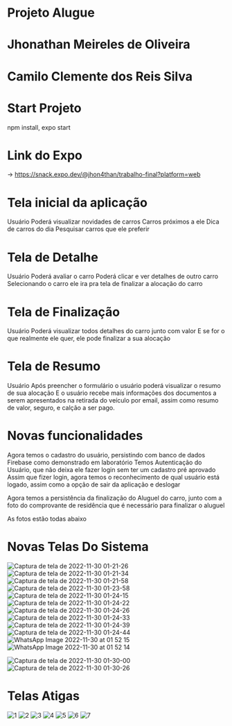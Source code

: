 # Projeto Alugue
# Jhonathan Meireles de Oliveira
# Camilo Clemente dos Reis Silva
# Start Projeto
npm install,
expo start
# Link do Expo
-> https://snack.expo.dev/@jhon4than/trabalho-final?platform=web
# Tela inicial da aplicação
Usuário Poderá visualizar novidades de carros 
Carros próximos a ele
Dica de carros do dia
Pesquisar carros que ele preferir

# Tela de Detalhe
Usuário 
Poderá avaliar o carro 
Poderá clicar e ver detalhes de outro carro
Selecionando o carro ele ira pra tela de finalizar a alocação do carro
# Tela de Finalização
Usuário 
Poderá visualizar todos detalhes do carro junto com  valor
E se for o que realmente ele quer, ele pode  finalizar a sua alocação
# Tela de Resumo
Usuário 
Após preencher o formulário o usuário poderá visualizar o resumo de sua alocação 
E o usuário recebe mais informações dos documentos a serem apresentados na retirada do veículo por email, assim como resumo de valor, seguro, e calção a ser pago.

# Novas funcionalidades
Agora temos o cadastro do usuário, persistindo com banco de dados Firebase como demonstrado em laboratório
Temos Autenticação do Usuário, que não deixa ele fazer login sem ter um cadastro pré aprovado
Assim que fizer login, agora temos o reconhecimento de qual usuário está logado, assim como a opção de sair da aplicação e deslogar

Agora temos a persistência da finalização do Aluguel do carro, junto com a foto do comprovante de residência que é necessário para finalizar o aluguel

As fotos estão todas abaixo


# Novas Telas Do Sistema 
![Captura de tela de 2022-11-30 01-21-26](https://user-images.githubusercontent.com/44447117/204707384-fadf8f81-89f2-49aa-9f6b-7ffcdfb8fbb7.png)
![Captura de tela de 2022-11-30 01-21-34](https://user-images.githubusercontent.com/44447117/204707388-077c1e0c-22bd-403e-ba87-7fef456574a6.png)
![Captura de tela de 2022-11-30 01-21-58](https://user-images.githubusercontent.com/44447117/204707390-2ee4a0b2-e4b7-4fbd-8930-7b965510095d.png)
![Captura de tela de 2022-11-30 01-23-58](https://user-images.githubusercontent.com/44447117/204707394-e4e1f148-f977-44ff-b30e-c2510eaf4425.png)
![Captura de tela de 2022-11-30 01-24-15](https://user-images.githubusercontent.com/44447117/204707396-955511d9-ce20-464f-9fb9-f18d239aa0ac.png)
![Captura de tela de 2022-11-30 01-24-22](https://user-images.githubusercontent.com/44447117/204707400-e4981d73-a053-4035-b813-9ac82da02776.png)
![Captura de tela de 2022-11-30 01-24-26](https://user-images.githubusercontent.com/44447117/204707401-63760916-dbc8-4da9-85e1-0b6629a822ad.png)
![Captura de tela de 2022-11-30 01-24-33](https://user-images.githubusercontent.com/44447117/204707403-85adea9e-5890-4ec9-9d74-62b7583579c4.png)
![Captura de tela de 2022-11-30 01-24-39](https://user-images.githubusercontent.com/44447117/204707405-5443fbb7-65d7-40e2-9c48-2be807b38b85.png)
![Captura de tela de 2022-11-30 01-24-44](https://user-images.githubusercontent.com/44447117/204707408-2aa988e2-1a0c-4066-9eae-310a87c1569b.png)
![WhatsApp Image 2022-11-30 at 01 52 15](https://user-images.githubusercontent.com/44447117/204710568-1e9b8df0-89ea-4045-82a3-59aa60c5a740.jpeg)
![WhatsApp Image 2022-11-30 at 01 52 14](https://user-images.githubusercontent.com/44447117/204710572-d4bcd50e-fe31-4efc-829e-73ee0f0a77e9.jpeg)

![Captura de tela de 2022-11-30 01-30-00](https://user-images.githubusercontent.com/44447117/204707920-210eaaf2-f88f-4e34-85b8-86b3b9fa4ad0.png)
![Captura de tela de 2022-11-30 01-30-26](https://user-images.githubusercontent.com/44447117/204707925-aeffc663-f6ac-4775-a356-31027bbd9ef7.png)

# Telas Atigas

![1](https://user-images.githubusercontent.com/44447117/196850649-bb22b343-f718-4c53-a2dd-1aa30c55398f.jpeg)
![2](https://user-images.githubusercontent.com/44447117/196850650-3334d5ca-fb9d-44f2-ae0a-49db4ec2d914.jpeg)
![3](https://user-images.githubusercontent.com/44447117/196850652-99e08f66-bbee-4257-99e7-aaa9808911f4.jpeg)
![4](https://user-images.githubusercontent.com/44447117/196850655-3e7f1f26-e0cf-4010-8798-95602a602fa9.jpeg)
![5](https://user-images.githubusercontent.com/44447117/196850656-610b0c7e-eba0-4261-a12c-21964cfe07d6.jpeg)
![6](https://user-images.githubusercontent.com/44447117/196850657-6a1b2e03-0ade-43aa-a1d0-7a29e7f79d62.jpeg)
![7](https://user-images.githubusercontent.com/44447117/196850660-bcc05459-ea61-42cc-82ab-d93ad4c5dcd0.jpeg)

